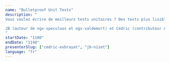 ```yaml
---
name: "Bulletproof Unit Tests"
description: "
Vous voulez écrire de meilleurs tests unitaires ? Des tests plus lisibles et à l’épreuve des migrations que l’équipe Angular nous inflige propose ? Ce talk est fait pour vous ! 🤩

JB (auteur de ngx-speculoos et ngx-valdemort) et Cédric (contributeur Angular core et CLI, mainteneur de Vue Test Utils) sont là pour vous parler stratégies, zoneless, outils et bonnes pratiques !
"
startDate: "1100"
endDate: "1140"
presenterSlug: ["cedric-exbrayat", "jb-nizet"]
language: "fr"
---
```


